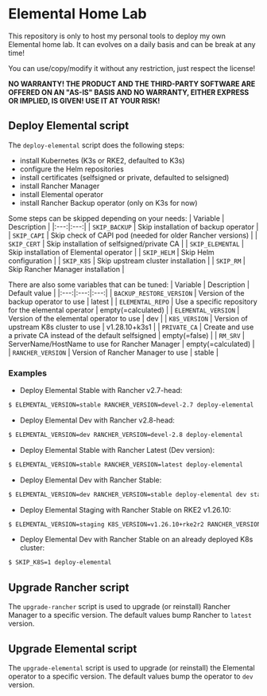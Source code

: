# Elemental Home Lab

This repository is only to host my personal tools to deploy my own Elemental home lab.
It can evolves on a daily basis and can be break at any time!

You can use/copy/modify it without any restriction, just respect the license!

**NO WARRANTY! THE PRODUCT AND THE THIRD-PARTY SOFTWARE ARE OFFERED ON AN
"AS-IS" BASIS AND NO WARRANTY, EITHER EXPRESS OR IMPLIED, IS GIVEN!
USE IT AT YOUR RISK!**

## Deploy Elemental script

The `deploy-elemental` script does the following steps:
- install Kubernetes (K3s or RKE2, defaulted to K3s)
- configure the Helm repositories 
- install certificates (selfsigned or private, defaulted to selsigned)
- install Rancher Manager
- install Elemental operator
- install Rancher Backup operator (only on K3s for now)

Some steps can be skipped depending on your needs:
| Variable | Description |
|:---:|:---:|
| `SKIP_BACKUP` | Skip installation of backup operator |
| `SKIP_CAPI` | Skip check of CAPI pod (needed for older Rancher versions) |
| `SKIP_CERT` | Skip installation of selfsigned/private CA |
| `SKIP_ELEMENTAL` | Skip installation of Elemental operator |
| `SKIP_HELM` | Skip Helm configuration |
| `SKIP_K8S` | Skip upstream cluster installation |
| `SKIP_RM` | Skip Rancher Manager installation |

There are also some variables that can be tuned:
| Variable | Description | Default value |
|:---:|:---:|:---:|
| `BACKUP_RESTORE_VERSION` | Version of the backup operator to use | latest |
| `ELEMENTAL_REPO` | Use a specific repository for the elemental operator | empty(=calculated) |
| `ELEMENTAL_VERSION` | Version of the elemental operator to use | dev |
| `K8S_VERSION` | Version of upstream K8s cluster to use | v1.28.10+k3s1 |
| `PRIVATE_CA` | Create and use a private CA instead of the default selfsigned | empty(=false) |
| `RM_SRV` | ServerName/HostName to use for Rancher Manager | empty(=calculated) |
| `RANCHER_VERSION` | Version of Rancher Manager to use | stable |

### Examples

- Deploy Elemental Stable with Rancher v2.7-head:
```bash
$ ELEMENTAL_VERSION=stable RANCHER_VERSION=devel-2.7 deploy-elemental
```

- Deploy Elemental Dev with Rancher v2.8-head:
```bash
$ ELEMENTAL_VERSION=dev RANCHER_VERSION=devel-2.8 deploy-elemental
```

- Deploy Elemental Stable with Rancher Latest (Dev version):
```bash
$ ELEMENTAL_VERSION=stable RANCHER_VERSION=latest deploy-elemental
```

- Deploy Elemental Dev with Rancher Stable:
```bash
$ ELEMENTAL_VERSION=dev RANCHER_VERSION=stable deploy-elemental dev stable
```

- Deploy Elemental Staging with Rancher Stable on RKE2 v1.26.10:
```bash
$ ELEMENTAL_VERSION=staging K8S_VERSION=v1.26.10+rke2r2 RANCHER_VERSION=stable deploy-elemental
```

- Deploy Elemental Dev with Rancher Stable on an already deployed K8s cluster:
```bash
$ SKIP_K8S=1 deploy-elemental
```

## Upgrade Rancher script

The `upgrade-rancher` script is used to upgrade (or reinstall) Rancher Manager to a specific version. The default values bump Rancher to `latest` version.

## Upgrade Elemental script

The `upgrade-elemental` script is used to upgrade (or reinstall) the Elemental operator to a specific version. The default values bump the operator to `dev` version.
